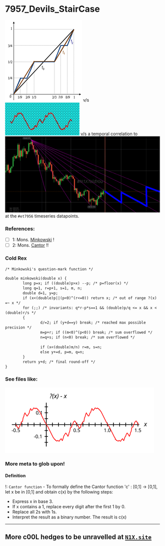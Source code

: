 # 7957_Devils_StairCase
![](112.png) v/s ![](1211.jpg) v/s  a temporal correlation to ![](wk.png) at the `#et7956` timeseries datapoints.

### References:

 - [ ] 1: Mons. [Minkowski](https://en.wikipedia.org/wiki/Hermann_Minkowski) !
 - [ ] 2: Mons. [Cantor](https://en.wikipedia.org/wiki/Georg_Cantor) !!

### Cold Rex


`/* Minkowski's question-mark function */`

```
double minkowski(double x) {
        long p=x; if ((double)p>x) --p; /* p=floor(x) */
        long q=1, r=p+1, s=1, m, n;
        double d=1, y=p;
        if (x<(double)p||(p<0)^(r<=0)) return x; /* out of range ?(x) =~ x */
        for (;;) /* invariants: q*r-p*s==1 && (double)p/q <= x && x < (double)r/s */
        {
                d/=2; if (y+d==y) break; /* reached max possible precision */
                m=p+r; if ((m<0)^(p<0)) break; /* sum overflowed */
                n=q+s; if (n<0) break; /* sum overflowed */
 
                if (x<(double)m/n) r=m, s=n;
                else y+=d, p=m, q=n;
        }
        return y+d; /* final round-off */
}
```

### See files like:

![](1.svg)


### More meta to glob upon!

#### Definition

!: `Cantor function` - To formally define the Cantor function 'c' : [0,1] → [0,1], let x be in [0,1] and obtain c(x) by the following steps:

 - Express x in base 3.
 - If x contains a 1, replace every digit after the first 1 by 0.
 - Replace all 2s with 1s.
 - Interpret the result as a binary number. The result is c(x)


---

## More c00L hedges to be unravelled at [`N1X.site`](https://n1x.site)

